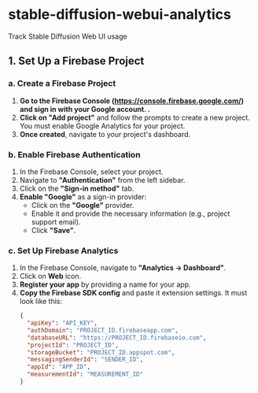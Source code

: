 # stable-diffusion-webui-analytics
Track Stable Diffusion Web UI usage

## **1. Set Up a Firebase Project**

### a. **Create a Firebase Project**

1. **Go to the
Firebase Console (https://console.firebase.google.com/) and sign in with your Google account.
.**
2. **Click on "Add project"** and follow the prompts to create a new project. You must enable Google Analytics for your project.
3. **Once created**, navigate to your project's dashboard.

### b. **Enable Firebase Authentication**

1. In the Firebase Console, select your project.
2. Navigate to **"Authentication"** from the left sidebar.
3. Click on the **"Sign-in method"** tab.
4. **Enable "Google"** as a sign-in provider:
    - Click on the **"Google"** provider.
    - Enable it and provide the necessary information (e.g., project support email).
    - Click **"Save"**.

### c. **Set Up Firebase Analytics**

1. In the Firebase Console, navigate to **"Analytics -> Dashboard"**.
2. Click on **Web** icon.
3. **Register your app** by providing a name for your app.
4. **Copy the Firebase SDK config** and paste it extension settings. It must look like this:
    ```json
    {
      "apiKey": "API_KEY",
      "authDomain": "PROJECT_ID.firebaseapp.com",
      "databaseURL": "https://PROJECT_ID.firebaseio.com",
      "projectId": "PROJECT_ID",
      "storageBucket": "PROJECT_ID.appspot.com",
      "messagingSenderId": "SENDER_ID",
      "appId": "APP_ID",
      "measurementId": "MEASUREMENT_ID"
    }
    ```